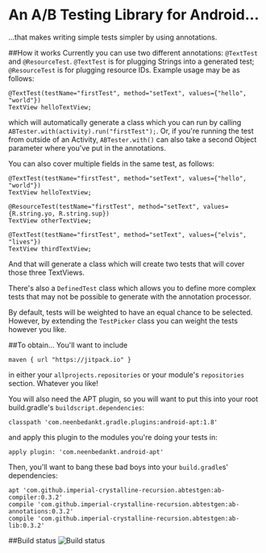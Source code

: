 # An A/B Testing Library for Android...
...that makes writing simple tests simpler by using annotations. 

##How it works 
Currently you can use two different annotations: `@TextTest` and `@ResourceTest`. `@TextTest` is for plugging Strings into a generated test; `@ResourceTest` is for plugging resource IDs. Example usage may be as follows:

    @TextTest(testName="firstTest", method="setText", values={"hello", "world"})
    TextView helloTextView;
    
which will automatically generate a class which you can run by calling `ABTester.with(activity).run("firstTest");`. Or, if you're running the test from outside of an Activity, `ABTester.with()` can also take a second Object parameter where you've put in the annotations. 

You can also cover multiple fields in the same test, as follows: 

    @TextTest(testName="firstTest", method="setText", values={"hello", "world"})
    TextView helloTextView;
    
    @ResourceTest(testName="firstTest", method="setText", values={R.string.yo, R.string.sup})
    TextView otherTextView;
    
    @TextTest(testName="firstTest", method="setText", values={"elvis", "lives"})
    TextView thirdTextView;
    
And that will generate a class which will create two tests that will cover those three TextViews. 


There's also a `DefinedTest` class which allows you to define more complex tests that may not be possible to generate with the annotation processor.

By default, tests will be weighted to have an equal chance to be selected. However, by extending the `TestPicker` class you can weight the tests however you like. 

##To obtain...
You'll want to include

    maven { url "https://jitpack.io" }
    
in either your `allprojects.repositories`  or your module's `repositories` section. Whatever you like!

You will also need the APT plugin, so you will want to put this into your root build.gradle's `buildscript.dependencies`:

    classpath 'com.neenbedankt.gradle.plugins:android-apt:1.8'

and apply this plugin to the modules you're doing your tests in:

    apply plugin: 'com.neenbedankt.android-apt'

Then, you'll want to bang these bad boys into your `build.gradle`s' dependencies:

    apt 'com.github.imperial-crystalline-recursion.abtestgen:ab-compiler:0.3.2'
    compile 'com.github.imperial-crystalline-recursion.abtestgen:ab-annotations:0.3.2'
    compile 'com.github.imperial-crystalline-recursion.abtestgen:ab-lib:0.3.2'

##Build status
![Build status](https://circleci.com/gh/imperial-crystalline-recursion/abtestgen.svg?style=shield&circle-token=02adbc662080afafe062fdd8ee467cafa703014b "Build status")


